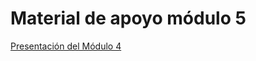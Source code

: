 # Material de apoyo módulo 5

[Presentación del Módulo 4](https://1drv.ms/p/s!AoX_zvfKf0RXj8xgQ-dDoBrGjnzycg?e=PJt6dd "Presentación")

